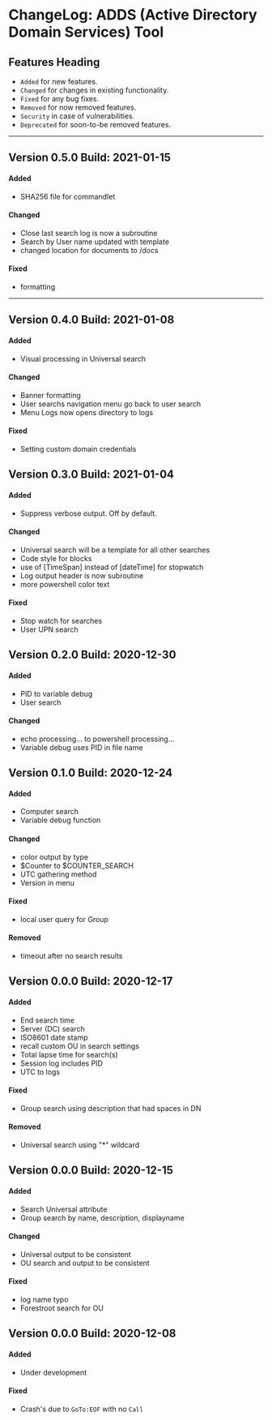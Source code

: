 # ChangeLog: ADDS (Active Directory Domain Services) Tool


## Features Heading
- `Added` for new features.
- `Changed` for changes in existing functionality.
- `Fixed` for any bug fixes.
- `Removed` for now removed features.
- `Security` in case of vulnerabilities.
- `Deprecated` for soon-to-be removed features.

[//]: # (Copy paste pallette)
[//]: # (#### Added)
[//]: # (#### Changed)
[//]: # (#### Fixed)
[//]: # (#### Removed)
[//]: # (#### Security)
[//]: # (#### Deprecated)

---

## Version 0.5.0 Build: 2021-01-15
#### Added
- SHA256 file for commandlet

#### Changed
- Close last search log is now a subroutine
- Search by User name updated with template
- changed location for documents to /docs

#### Fixed
- formatting 

---

## Version 0.4.0 Build: 2021-01-08
#### Added
- Visual processing in Universal search

#### Changed
- Banner formatting
- User searchs navigation menu go back to user search
- Menu Logs now opens directory to logs 

#### Fixed
- Setting custom domain credentials


## Version 0.3.0 Build: 2021-01-04
#### Added
- Suppress verbose output. Off by default.

#### Changed
- Universal search will be a template for all other searches
- Code style for blocks
- use of [TimeSpan] instead of [dateTime] for stopwatch
- Log output header is now subroutine
- more powershell color text

#### Fixed
- Stop watch for searches
- User UPN search


## Version 0.2.0 Build: 2020-12-30
#### Added
- PID to variable debug
- User search

#### Changed
- echo processing... to powershell processing...
- Variable debug uses PID in file name


## Version 0.1.0 Build: 2020-12-24
#### Added
- Computer search
- Variable debug function

#### Changed
- color output by type
- $Counter to $COUNTER_SEARCH
- UTC gathering method
- Version in menu

#### Fixed
- local user query for Group

#### Removed
- timeout after no search results


## Version 0.0.0 Build: 2020-12-17
#### Added
- End search time
- Server (DC) search
- ISO8601 date stamp
- recall custom OU in search settings
- Total lapse time for search(s)
- Session log includes PID
- UTC to logs

#### Fixed
- Group search using description that had spaces in DN

#### Removed
- Universal search using "*" wildcard


## Version 0.0.0 Build: 2020-12-15
#### Added
- Search Universal attribute
- Group search by name, description, displayname

#### Changed
- Universal output to be consistent
- OU search and output to be consistent

#### Fixed
- log name typo
- Forestroot search for OU


## Version 0.0.0 Build: 2020-12-08
#### Added
- Under development

#### Fixed
- Crash's due to `GoTo:EOF` with no `Call`